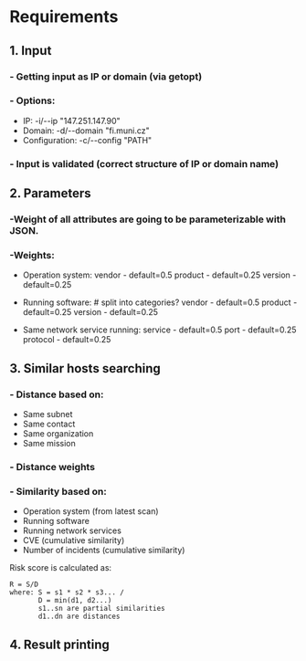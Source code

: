 
# Requirements

## 1. Input
 ### - Getting input as IP or domain (via getopt)
 ### - Options:
 - IP: -i/\-\-ip "147.251.147.90"
 - Domain: -d/\-\-domain "fi.muni.cz"
 - Configuration:  -c/\-\-config "PATH"
 
 ### - Input is validated (correct structure of IP or domain name)
 
## 2. Parameters
### -Weight of all attributes are going to be parameterizable with JSON.

### -Weights:

 - Operation system: 
 vendor - default=0.5
 product - default=0.25
 version - default=0.25

- Running software: # split into categories?
 vendor - default=0.5
 product - default=0.25
 version - default=0.25

- Same network service running: 
	service - default=0.5
	port - default=0.25
	protocol - default=0.25



## 3. Similar hosts searching
 ### - Distance based on:
 - Same subnet
 - Same contact 
 - Same organization
 - Same mission

### - Distance weights

### - Similarity based on:
- Operation system (from latest scan)
- Running software
- Running network services
- CVE (cumulative similarity)
- Number of incidents (cumulative similarity)

Risk score is calculated as:

	R = S/D
	where: S = s1 * s2 * s3... / 
		   D = min(d1, d2...)
		   s1..sn are partial similarities
		   d1..dn are distances

## 4. Result printing

